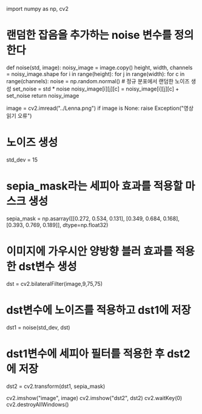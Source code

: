 import numpy as np, cv2

# 랜덤한 잡음을 추가하는 noise 변수를 정의한다

def noise(std, image):
noisy_image = image.copy()
height, width, channels = noisy_image.shape
for i in range(height):
for j in range(width):
for c in range(channels):
noise = np.random.normal()  # 정규 분포에서 랜덤한 노이즈 생성
set_noise = std * noise
noisy_image[i][j][c] = noisy_image[i][j][c] + set_noise
return noisy_image

image = cv2.imread("../Lenna.png")
if image is None: raise Exception("영상 읽기 오류")

# 노이즈 생성

std_dev = 15

# sepia_mask라는 세피아 효과를 적용할 마스크 생성

sepia_mask = np.asarray([[0.272, 0.534, 0.131],
[0.349, 0.684, 0.168],
[0.393, 0.769, 0.189]], dtype=np.float32)

# 이미지에 가우시안 양방향 블러 효과를 적용한 dst변수 생성

dst = cv2.bilateralFilter(image,9,75,75)

# dst변수에 노이즈를 적용하고 dst1에 저장

dst1 = noise(std_dev, dst)

# dst1변수에 세피아 필터를 적용한 후 dst2에 저장

dst2 = cv2.transform(dst1, sepia_mask)

cv2.imshow("image", image)
cv2.imshow("dst2", dst2)
cv2.waitKey(0)
cv2.destroyAllWindows()
